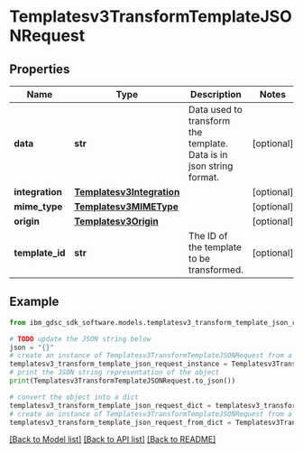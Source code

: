 # Templatesv3TransformTemplateJSONRequest


## Properties

Name | Type | Description | Notes
------------ | ------------- | ------------- | -------------
**data** | **str** | Data used to transform the template. Data is in json string format. | [optional] 
**integration** | [**Templatesv3Integration**](Templatesv3Integration.md) |  | [optional] 
**mime_type** | [**Templatesv3MIMEType**](Templatesv3MIMEType.md) |  | [optional] 
**origin** | [**Templatesv3Origin**](Templatesv3Origin.md) |  | [optional] 
**template_id** | **str** | The ID of the template to be transformed. | [optional] 

## Example

```python
from ibm_gdsc_sdk_software.models.templatesv3_transform_template_json_request import Templatesv3TransformTemplateJSONRequest

# TODO update the JSON string below
json = "{}"
# create an instance of Templatesv3TransformTemplateJSONRequest from a JSON string
templatesv3_transform_template_json_request_instance = Templatesv3TransformTemplateJSONRequest.from_json(json)
# print the JSON string representation of the object
print(Templatesv3TransformTemplateJSONRequest.to_json())

# convert the object into a dict
templatesv3_transform_template_json_request_dict = templatesv3_transform_template_json_request_instance.to_dict()
# create an instance of Templatesv3TransformTemplateJSONRequest from a dict
templatesv3_transform_template_json_request_from_dict = Templatesv3TransformTemplateJSONRequest.from_dict(templatesv3_transform_template_json_request_dict)
```
[[Back to Model list]](../README.md#documentation-for-models) [[Back to API list]](../README.md#documentation-for-api-endpoints) [[Back to README]](../README.md)


